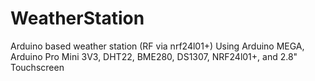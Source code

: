 # WeatherStation
Arduino based weather station (RF via nrf24l01+)
Using Arduino MEGA, Arduino Pro Mini 3V3, DHT22, BME280, DS1307, NRF24l01+, and 2.8" Touchscreen
